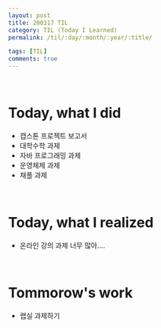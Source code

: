 ```yaml
---
layout: post
title: 200317 TIL
category: TIL (Today I Learned)
permalink: /til/:day/:month/:year/:title/

tags: [TIL]
comments: true
---
```

<br/>

# Today, what I did
- 캡스톤 프로젝트 보고서 
- 대학수학 과제
- 자바 프로그래밍 과제
- 운영체제 과제
- 채플 과제

<br/>

# Today, what I realized
- 온라인 강의 과제 너무 많아....

<br/>

# Tommorow's work
- 랩실 과제하기

